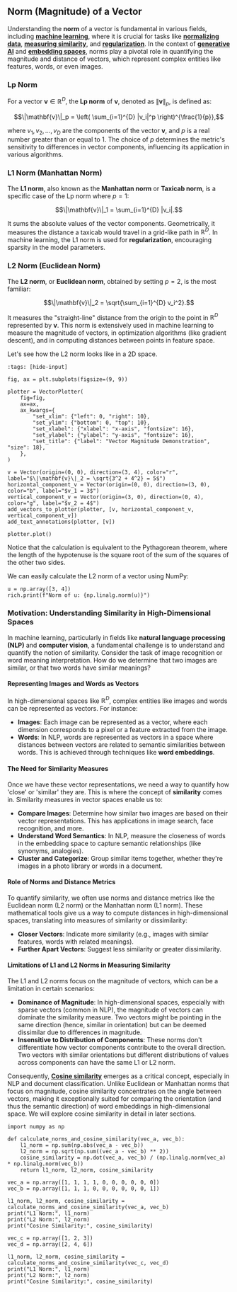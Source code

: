 ## Norm (Magnitude) of a Vector

Understanding the **norm** of a vector is fundamental in various fields,
including
**[machine learning](https://en.wikipedia.org/wiki/Machine_learning)**, where it
is crucial for tasks like
**[normalizing data](https://en.wikipedia.org/wiki/Feature_scaling)**,
**[measuring similarity](https://en.wikipedia.org/wiki/Cosine_similarity)**, and
**[regularization](<https://en.wikipedia.org/wiki/Regularization_(mathematics)>)**.
In the context of
**[generative AI](https://en.wikipedia.org/wiki/Generative_adversarial_network)**
and **[embedding spaces](https://en.wikipedia.org/wiki/Word_embedding)**, norms
play a pivotal role in quantifying the magnitude and distance of vectors, which
represent complex entities like features, words, or even images.

### Lp Norm

For a vector $\mathbf{v} \in \mathbb{R}^D$, the **Lp norm** of $\mathbf{v}$,
denoted as $\|\mathbf{v}\|_p$, is defined as:

$$\|\mathbf{v}\|_p = \left( \sum_{i=1}^{D} |v_i|^p \right)^{\frac{1}{p}},$$

where $v_1, v_2, \ldots, v_D$ are the components of the vector $\mathbf{v}$, and
$p$ is a real number greater than or equal to 1. The choice of $p$ determines
the metric's sensitivity to differences in vector components, influencing its
application in various algorithms.

### L1 Norm (Manhattan Norm)

The **L1 norm**, also known as the **Manhattan norm** or **Taxicab norm**, is a
specific case of the Lp norm where $p = 1$:

$$\|\mathbf{v}\|_1 = \sum_{i=1}^{D} |v_i|.$$

It sums the absolute values of the vector components. Geometrically, it measures
the distance a taxicab would travel in a grid-like path in $\mathbb{R}^D$. In
machine learning, the L1 norm is used for **regularization**, encouraging
sparsity in the model parameters.

### L2 Norm (Euclidean Norm)

The **L2 norm**, or **Euclidean norm**, obtained by setting $p = 2$, is the most
familiar:

$$\|\mathbf{v}\|_2 = \sqrt{\sum_{i=1}^{D} v_i^2}.$$

It measures the "straight-line" distance from the origin to the point in
$\mathbb{R}^D$ represented by $\mathbf{v}$. This norm is extensively used in
machine learning to measure the magnitude of vectors, in optimization algorithms
(like gradient descent), and in computing distances between points in feature
space.

Let's see how the L2 norm looks like in a 2D space.

```{code-cell} ipython3
:tags: [hide-input]

fig, ax = plt.subplots(figsize=(9, 9))

plotter = VectorPlotter(
    fig=fig,
    ax=ax,
    ax_kwargs={
        "set_xlim": {"left": 0, "right": 10},
        "set_ylim": {"bottom": 0, "top": 10},
        "set_xlabel": {"xlabel": "x-axis", "fontsize": 16},
        "set_ylabel": {"ylabel": "y-axis", "fontsize": 16},
        "set_title": {"label": "Vector Magnitude Demonstration", "size": 18},
    },
)

v = Vector(origin=(0, 0), direction=(3, 4), color="r", label="$\|\mathbf{v}\|_2 = \sqrt{3^2 + 4^2} = 5$")
horizontal_component_v = Vector(origin=(0, 0), direction=(3, 0), color="b", label="$v_1 = 3$")
vertical_component_v = Vector(origin=(3, 0), direction=(0, 4), color="g", label="$v_2 = 4$")
add_vectors_to_plotter(plotter, [v, horizontal_component_v, vertical_component_v])
add_text_annotations(plotter, [v])

plotter.plot()
```

Notice that the calculation is equivalent to the Pythagorean theorem, where the
length of the hypotenuse is the square root of the sum of the squares of the
other two sides.

We can easily calculate the L2 norm of a vector using NumPy:

```{code-cell} ipython3
u = np.array([3, 4])
rich.print(f"Norm of u: {np.linalg.norm(u)}")
```

### Motivation: Understanding Similarity in High-Dimensional Spaces

In machine learning, particularly in fields like **natural language processing
(NLP)** and **computer vision**, a fundamental challenge is to understand and
quantify the notion of similarity. Consider the task of image recognition or
word meaning interpretation. How do we determine that two images are similar, or
that two words have similar meanings?

#### Representing Images and Words as Vectors

In high-dimensional spaces like $\mathbb{R}^D$, complex entities like images and
words can be represented as vectors. For instance:

- **Images**: Each image can be represented as a vector, where each dimension
  corresponds to a pixel or a feature extracted from the image.
- **Words**: In NLP, words are represented as vectors in a space where distances
  between vectors are related to semantic similarities between words. This is
  achieved through techniques like **word embeddings**.

#### The Need for Similarity Measures

Once we have these vector representations, we need a way to quantify how 'close'
or 'similar' they are. This is where the concept of **similarity** comes in.
Similarity measures in vector spaces enable us to:

- **Compare Images**: Determine how similar two images are based on their vector
  representations. This has applications in image search, face recognition, and
  more.
- **Understand Word Semantics**: In NLP, measure the closeness of words in the
  embedding space to capture semantic relationships (like synonyms, analogies).
- **Cluster and Categorize**: Group similar items together, whether they're
  images in a photo library or words in a document.

#### Role of Norms and Distance Metrics

To quantify similarity, we often use norms and distance metrics like the
Euclidean norm (L2 norm) or the Manhattan norm (L1 norm). These mathematical
tools give us a way to compute distances in high-dimensional spaces, translating
into measures of similarity or dissimilarity:

- **Closer Vectors**: Indicate more similarity (e.g., images with similar
  features, words with related meanings).
- **Further Apart Vectors**: Suggest less similarity or greater dissimilarity.

#### Limitations of L1 and L2 Norms in Measuring Similarity

The L1 and L2 norms focus on the magnitude of vectors, which can be a limitation
in certain scenarios:

- **Dominance of Magnitude**: In high-dimensional spaces, especially with sparse
  vectors (common in NLP), the magnitude of vectors can dominate the similarity
  measure. Two vectors might be pointing in the same direction (hence, similar
  in orientation) but can be deemed dissimilar due to differences in magnitude.
- **Insensitive to Distribution of Components**: These norms don't differentiate
  how vector components contribute to the overall direction. Two vectors with
  similar orientations but different distributions of values across components
  can have the same L1 or L2 norm.

Consequently,
**[Cosine similarity](https://en.wikipedia.org/wiki/Cosine_similarity)** emerges
as a critical concept, especially in NLP and document classification. Unlike
Euclidean or Manhattan norms that focus on magnitude, cosine similarity
concentrates on the angle between vectors, making it exceptionally suited for
comparing the orientation (and thus the semantic direction) of word embeddings
in high-dimensional space. We will explore cosine similarity in detail in later
sections.

```{code-cell} ipython3
import numpy as np

def calculate_norms_and_cosine_similarity(vec_a, vec_b):
    l1_norm = np.sum(np.abs(vec_a - vec_b))
    l2_norm = np.sqrt(np.sum((vec_a - vec_b) ** 2))
    cosine_similarity = np.dot(vec_a, vec_b) / (np.linalg.norm(vec_a) * np.linalg.norm(vec_b))
    return l1_norm, l2_norm, cosine_similarity

vec_a = np.array([1, 1, 1, 1, 0, 0, 0, 0, 0, 0])
vec_b = np.array([1, 1, 1, 0, 0, 0, 0, 0, 0, 1])

l1_norm, l2_norm, cosine_similarity = calculate_norms_and_cosine_similarity(vec_a, vec_b)
print("L1 Norm:", l1_norm)
print("L2 Norm:", l2_norm)
print("Cosine Similarity:", cosine_similarity)

vec_c = np.array([1, 2, 3])
vec_d = np.array([2, 4, 6])

l1_norm, l2_norm, cosine_similarity = calculate_norms_and_cosine_similarity(vec_c, vec_d)
print("L1 Norm:", l1_norm)
print("L2 Norm:", l2_norm)
print("Cosine Similarity:", cosine_similarity)
```
